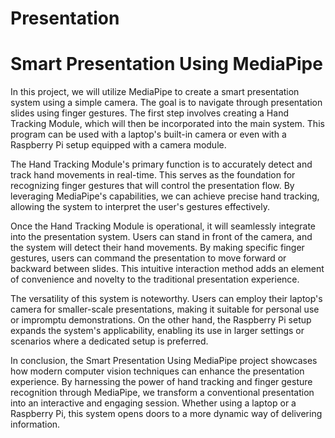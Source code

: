 # Presentation
# Smart Presentation Using MediaPipe

In this project, we will utilize MediaPipe to create a smart presentation system using a simple camera. 
The goal is to navigate through presentation slides using finger gestures. The first step involves creating a Hand Tracking Module, which will then be incorporated into the main system.
This program can be used with a laptop's built-in camera or even with a Raspberry Pi setup equipped with a camera module.

The Hand Tracking Module's primary function is to accurately detect and track hand movements in real-time. 
This serves as the foundation for recognizing finger gestures that will control the presentation flow. 
By leveraging MediaPipe's capabilities, we can achieve precise hand tracking, allowing the system to interpret the user's gestures effectively.

Once the Hand Tracking Module is operational, it will seamlessly integrate into the presentation system. 
Users can stand in front of the camera, and the system will detect their hand movements. By making specific finger gestures, users can command the presentation to move forward or backward between slides. 
This intuitive interaction method adds an element of convenience and novelty to the traditional presentation experience.

The versatility of this system is noteworthy. Users can employ their laptop's camera for smaller-scale presentations, making it suitable for personal use or impromptu demonstrations. 
On the other hand, the Raspberry Pi setup expands the system's applicability, enabling its use in larger settings or scenarios where a dedicated setup is preferred.

In conclusion, the Smart Presentation Using MediaPipe project showcases how modern computer vision techniques can enhance the presentation experience. 
By harnessing the power of hand tracking and finger gesture recognition through MediaPipe, we transform a conventional presentation into an interactive and engaging session. 
Whether using a laptop or a Raspberry Pi, this system opens doors to a more dynamic way of delivering information.
